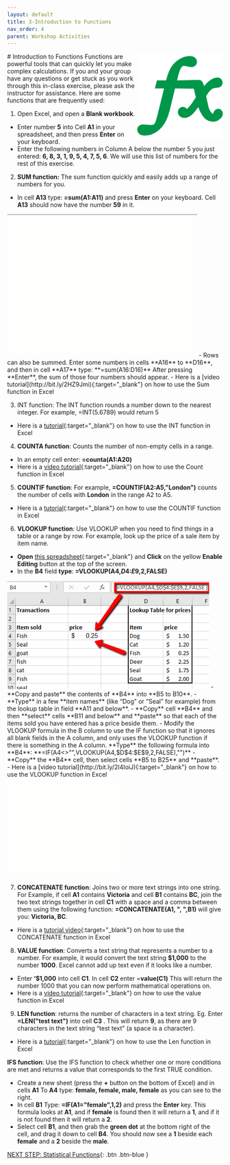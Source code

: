 ```yaml
---
layout: default
title: 3-Introduction to Functions
nav_order: 4
parent: Workshop Activities
---
```

<img src="images/excel-functions-01.png" style="float:right;width:200px;height:200px;"> 
# Introduction to Functions
Functions are powerful tools that can quickly let you make complex calculations. If you and your group have any questions or get stuck as you work through this in-class exercise, please ask the instructor for assistance.  Here are some functions that are frequently used:

1. Open Excel, and open a **Blank workbook**. 
  - Enter number **5** into Cell **A1** in your spreadsheet, and then press **Enter** on your keyboard.
  - Enter the following numbers in Column A below the number 5 you just entered: **6, 8, 3, 1, 9, 5, 4, 7, 5, 6**.  We will use this list of numbers for the rest of this exercise.

2. **SUM function:** The sum function quickly and easily adds up a range of numbers for you.
  - In cell **A13** type: **=sum(A1:A11)** and press **Enter** on your keyboard. Cell **A13** should now have the number **59** in it.<br>
<img src="images/excel-functions-02.gif">
  - Rows can also be summed. Enter some numbers in cells **A16** to **D16**, and then in cell **A17** type: **=sum(A16:D16)**  After pressing **Enter**, the sum of those four numbers should appear.
  - Here is a [video tutorial](http://bit.ly/2HZ9Jmi){:target="_blank"} on how to use the Sum function in Excel

3. INT function: The INT function rounds a number down to the nearest integer. For example, =INT(5.6789) would return 5
  - Here is a [tutorial](http://bit.ly/2I2qFIv){:target="_blank"} on how to use the INT function in Excel

4. **COUNTA function**: Counts the number of non-empty cells in a range. 
  - In an empty cell enter: **=counta(A1:A20)**
  - Here is a [video tutorial](https://bit.ly/2Ie37Rh){:target="_blank"} on how to use the Count function in Excel

5. **COUNTIF function**: For example, **=COUNTIF(A2:A5,"London")** counts the number of cells with **London** in the range A2 to A5.
  - Here is a [tutorial](https://bit.ly/2I4IFCh){:target="_blank"} on how to use the COUNTIF function in Excel

6. **VLOOKUP function**: Use VLOOKUP when you need to find things in a table or a range by row. For example, look up the price of a sale item by item name.
  - **Open** [this spreadsheet](https://bit.ly/dsc-vlookup){:target="_blank"} and **Click** on the yellow **Enable Editing** button at the top of the screen.
  - In the **B4** field **type**: **=VLOOKUP(A4,$D$4:$E$9,2,FALSE)**
<img src="images/excel-functions-03.png">
  - **Copy and paste** the contents of **B4** into **B5 to B10**.
  - **Type** in a few **item names** (like “Dog” or “Seal” for example) from the lookup table in field **A11 and below**.
  - **Copy** cell **B4** and then **select** cells **B11 and below** and **paste** so that each of the items sold you have entered has a price beside them.
  - Modify the VLOOKUP formula in the B column to use the IF function so that it ignores all blank fields in the A column, and only uses the VLOOKUP function if there is something in the A column. **Type** the following formula into **B4**: **=IF(A4<>"",VLOOKUP(A4,$D$4:$E$9,2,FALSE),"")**
  - **Copy** the **B4** cell, then select cells **B5 to B25** and **paste**.
  - Here is a [video tutorial](http://bit.ly/2I4IoiJ){:target="_blank"} on how to use the VLOOKUP function in Excel
<img src="images/excel-functions-04.gif" width:200px;height:200px;">

7. **CONCATENATE function**: Joins two or more text strings into one string. For Example, if cell **A1** contains **Victoria** and cell **B1** contains **BC**, join the two text strings together in cell **C1** with a space and a comma between them using the following function: **=CONCATENATE(A1, ", ",B1)** will give you: **Victoria, BC**.
  - Here is a [tutorial video](http://bit.ly/2I2qTzl){:target="_blank"} on how to use the CONCATENATE function in Excel

8. **VALUE function**: Converts a text string that represents a number to a number. For example, it would convert the text string **$1,000** to the number **1000**. Excel cannot add up text even if it looks like a number. 
  - Enter **‘$1,000** into cell **C1**. In cell **C2** enter =**value(C1)**   This will return the number 1000 that you can now perform mathematical operations on.
  - Here is a [video tutorial](http://bit.ly/2I0O1OR){:target="_blank"} on how to use the value function in Excel  
 
9. **LEN function**: returns the number of characters in a text string. Eg. Enter **=LEN("test text")** into cell **C3** . This will return **9**, as there are 9 characters in the text string “test text” (a space is a character). 
  - Here is a [tutorial](http://bit.ly/2I0lYiA){:target="_blank"} on how to use the Len function in Excel  

**IFS function**: Use the IFS function to check whether one or more conditions are met and returns a value that corresponds to the first TRUE condition.
  - Create a new sheet (press the **+** button on the bottom of Excel) and in cells **A1** To **A4** type: **female, female, male, female** as you can see to the right.
  - In cell **B1** Type: **=IF(A1="female",1,2)** and press the **Enter** key. This formula looks at **A1**, and if **female** is found then it will return a **1**, and if it is not found then it will return a **2**.
  - Select cell **B1**, and then grab the **green dot** at the bottom right of the cell, and drag it down to cell **B4**. You should now see a **1** beside each **female** and a **2** beside the **male**.

[NEXT STEP: Statistical Functions](statistical-functions.html){: .btn .btn-blue }
